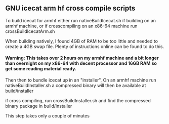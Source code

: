 ## GNU icecat  arm hf cross compile scripts

To build icecat for armhf either run nativeBuildIcecat.sh if building on an armhf machine, or if crosscompiling on an x86-64 machine run crossBuildIcecatArm.sh

When building natively, I found 4GB of RAM to be too little and needed to create a 4GB swap file. Plenty of instructions online can be found to do this. 

#### Warning: This takes over 2 hours on my armhf machine and a bit longer than overnight on my x86-64 with decent processor and 16GB RAM so get some reading material ready. 

Then then to bundle icecat up in an "installer",
On an armhf machine run nativeBuildInstaller.sh
a compressed binary will then be available at build/installer

if cross compiling, run crossBuildInstaller.sh and find the compressed binary package in build/installer

This step takes only a couple of minutes
